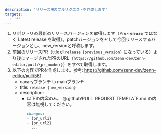 ```yaml
---
description: 'リリース用のプルリクエストを作成します'
targets:
  - '*'
---
```


1. リポジトリの最新のリリースバージョンを取得します（Pre-release ではなく Latest release を取得）。patchバージョンを+1して今回リリースするバージョンとし、new_versionと呼称します。
2. 前回のリリースPR（titleが `release {previous_version}` になっている）より後にマージされたPRのURL（`https://github.com/zenn-dev/zenn-editor/pull/{pr_number}`）をすべて取得します。
3. 以下の内容でPRを作成します。参考: https://github.com/zenn-dev/zenn-editor/pull/561
    - canaryブランチ to mainブランチ
    - title: `release {new_version}`
    - description:
        - 以下の内容のみ。 @.github/PULL_REQUEST_TEMPLATE.md の内容は無視してください。
          ```md
          changes:
          - {pr_url1}
          - {pr_url2}
          - ...
          ```
